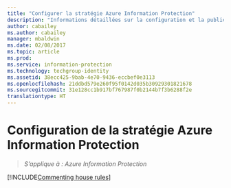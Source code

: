 ```yaml
---
title: "Configurer la stratégie Azure Information Protection"
description: "Informations détaillées sur la configuration et la publication de la stratégie Azure Information Protection."
author: cabailey
ms.author: cabailey
manager: mbaldwin
ms.date: 02/08/2017
ms.topic: article
ms.prod: 
ms.service: information-protection
ms.technology: techgroup-identity
ms.assetid: 38ecc425-9bab-4e70-9436-eccbef0e3113
ms.openlocfilehash: 21ddbd579e260f95f0142d035b30929301821678
ms.sourcegitcommit: 31e128cc1b917bf767987f0b2144b7f3b6288f2e
translationtype: HT
---
```

# <a name="configuring-the-azure-information-protection-policy"></a>Configuration de la stratégie Azure Information Protection 

>*S’applique à : Azure Information Protection*

[!INCLUDE[Commenting house rules](../includes/houserules.md)]
